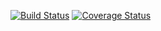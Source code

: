 [![Build Status](https://app.travis-ci.com/zw3917/swe1-app.svg?branch=main)](https://app.travis-ci.com/zw3917/swe1-app)  [![Coverage Status](https://coveralls.io/repos/github/zw3917/swe1-app/badge.svg?branch=main)](https://coveralls.io/github/zw3917/swe1-app?branch=main)
